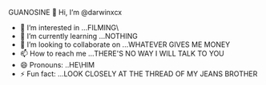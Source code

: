 GUANOSINE 👋 Hi, I’m @darwinxcx
- 👀 I’m interested in ...FILMING\
- 🌱 I’m currently learning ...NOTHING
- 💞️ I’m looking to collaborate on ...WHATEVER GIVES ME MONEY
- 📫 How to reach me ...THERE'S NO WAY I WILL TALK TO YOU
- 😄 Pronouns: ..HE\HIM
- ⚡ Fun fact: ...LOOK CLOSELY AT THE THREAD OF MY JEANS BROTHER  

<!---
darwinxcx/darwinxcx is a ✨ special ✨ repository because its `README.md` (this file) appears on your GitHub profile.
You can click the Preview link to take a look at your changes.
--->
